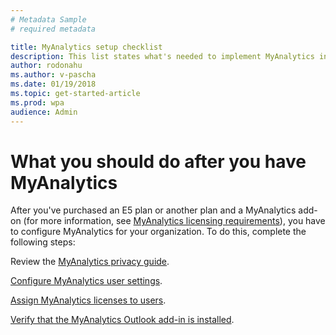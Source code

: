 ```yaml
---
# Metadata Sample
# required metadata

title: MyAnalytics setup checklist
description: This list states what's needed to implement MyAnalytics in your organization
author: rodonahu
ms.author: v-pascha
ms.date: 01/19/2018
ms.topic: get-started-article
ms.prod: wpa
audience: Admin
---
```


<!-- It seems that this topic does not appear in the docset. Compare with MyA-setup-checklist.md. 15 March 2019 -->

# What you should do after you have MyAnalytics

After you've purchased an E5 plan or another plan and a MyAnalytics add-on (for more information, see [MyAnalytics licensing requirements](../Overview/Environment-Requirements.md#myanalytics-licensing-requirements)), you have to configure MyAnalytics for your organization. To do this, complete the following steps:

Review the [MyAnalytics privacy guide](../Overview/Privacy-Guide.md).

[Configure MyAnalytics user settings](../Setup/Configure-MyA-User-Settings.md).

[Assign MyAnalytics licenses to users](../Setup/Assign-Licenses.md).

[Verify that the MyAnalytics Outlook add-in is installed](../Setup/Verify-Add-in.md).
